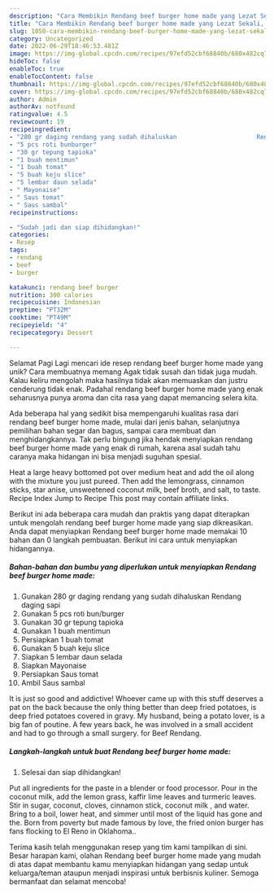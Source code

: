 ```yaml
---
description: "Cara Membikin Rendang beef burger home made yang Lezat Sekali, Sempurna"
title: "Cara Membikin Rendang beef burger home made yang Lezat Sekali, Sempurna"
slug: 1850-cara-membikin-rendang-beef-burger-home-made-yang-lezat-sekali-sempurna
category: Uncategorized
date: 2022-06-29T18:46:53.481Z
image: https://img-global.cpcdn.com/recipes/97efd52cbf68840b/680x482cq70/rendang-beef-burger-home-made-foto-resep-utama.jpg
hideToc: false
enableToc: true
enableTocContent: false
thumbnail: https://img-global.cpcdn.com/recipes/97efd52cbf68840b/680x482cq70/rendang-beef-burger-home-made-foto-resep-utama.jpg
cover: https://img-global.cpcdn.com/recipes/97efd52cbf68840b/680x482cq70/rendang-beef-burger-home-made-foto-resep-utama.jpg
author: Admin
authorAv: notfound
ratingvalue: 4.5
reviewcount: 19
recipeingredient:
- "280 gr daging rendang yang sudah dihaluskan                      Rendang daging sapi"
- "5 pcs roti bunburger"
- "30 gr tepung tapioka"
- "1 buah mentimun"
- "1 buah tomat"
- "5 buah keju slice"
- "5 lembar daun selada"
- " Mayonaise"
- " Saus tomat"
- " Saus sambal"
recipeinstructions:

- "Sudah jadi dan siap dihidangkan!"
categories:
- Resep
tags:
- rendang
- beef
- burger

katakunci: rendang beef burger 
nutrition: 300 calories
recipecuisine: Indonesian
preptime: "PT32M"
cooktime: "PT49M"
recipeyield: "4"
recipecategory: Dessert

---
```



Selamat Pagi Lagi mencari ide resep rendang beef burger home made yang unik? Cara membuatnya memang Agak tidak susah dan tidak juga mudah. Kalau keliru mengolah maka hasilnya tidak akan memuaskan dan justru cenderung tidak enak. Padahal rendang beef burger home made yang enak seharusnya punya aroma dan cita rasa yang dapat memancing selera kita.


Ada beberapa hal yang sedikit bisa mempengaruhi kualitas rasa dari rendang beef burger home made, mulai dari jenis bahan, selanjutnya pemilihan bahan segar dan bagus, sampai cara membuat dan menghidangkannya. Tak perlu bingung jika hendak menyiapkan rendang beef burger home made yang enak di rumah, karena asal sudah tahu caranya maka hidangan ini bisa menjadi suguhan spesial.

Heat a large heavy bottomed pot over medium heat and add the oil along with the mixture you just pureed. Then add the lemongrass, cinnamon sticks, star anise, unsweetened coconut milk, beef broth, and salt, to taste. Recipe Index Jump to Recipe This post may contain affiliate links.


Berikut ini ada beberapa cara mudah dan praktis yang dapat diterapkan untuk mengolah rendang beef burger home made yang siap dikreasikan. Anda dapat menyiapkan Rendang beef burger home made memakai 10 bahan dan 0 langkah pembuatan. Berikut ini cara untuk menyiapkan hidangannya.

<!--inarticleads1-->

##### Bahan-bahan dan bumbu yang diperlukan untuk menyiapkan Rendang beef burger home made:

1. Gunakan 280 gr daging rendang yang sudah dihaluskan                      Rendang daging sapi
1. Gunakan 5 pcs roti bun/burger
1. Gunakan 30 gr tepung tapioka
1. Gunakan 1 buah mentimun
1. Persiapkan 1 buah tomat
1. Gunakan 5 buah keju slice
1. Siapkan 5 lembar daun selada
1. Siapkan  Mayonaise
1. Persiapkan  Saus tomat
1. Ambil  Saus sambal


It is just so good and addictive! Whoever came up with this stuff deserves a pat on the back because the only thing better than deep fried potatoes, is deep fried potatoes covered in gravy. My husband, being a potato lover, is a big fan of poutine. A few years back, he was involved in a small accident and had to go through a small surgery. for Beef Rendang. 

<!--inarticleads2-->

##### Langkah-langkah untuk buat Rendang beef burger home made:


1. Selesai dan siap dihidangkan!

Put all ingredients for the paste in a blender or food processor. Pour in the coconut milk, add the lemon grass, kaffir lime leaves and turmeric leaves. Stir in sugar, coconut, cloves, cinnamon stick, coconut milk , and water. Bring to a boil, lower heat, and simmer until most of the liquid has gone and the. Born from poverty but made famous by love, the fried onion burger has fans flocking to El Reno in Oklahoma.. 

Terima kasih telah menggunakan resep yang tim kami tampilkan di sini. Besar harapan kami, olahan Rendang beef burger home made yang mudah di atas dapat membantu kamu menyiapkan hidangan yang sedap untuk keluarga/teman ataupun menjadi inspirasi untuk berbisnis kuliner. Semoga bermanfaat dan selamat mencoba!
